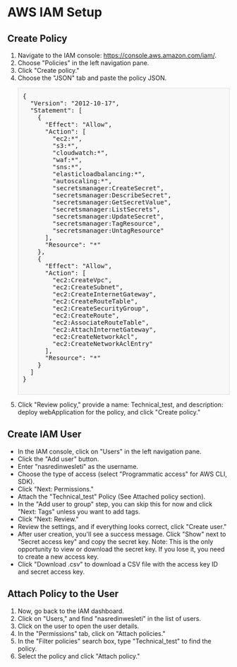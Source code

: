 <!DOCTYPE html>
<html lang="en">
<head>
    <meta charset="UTF-8">
    <meta name="viewport" content="width=device-width, initial-scale=1.0">

       
</head>
<body>

<h1>AWS IAM Setup</h1>

<h2>Create Policy</h2>
<ol>
    <li>Navigate to the IAM console: <a href="https://console.aws.amazon.com/iam/" target="_blank">https://console.aws.amazon.com/iam/</a>.</li>
    <li>Choose "Policies" in the left navigation pane.</li>
    <li>Click "Create policy."</li>
    <li>Choose the "JSON" tab and paste the policy JSON.</li>
    <pre style="
            background-color: #f8f8f8;
            padding: 10px;
            border: 1px solid #ddd;">
{
  "Version": "2012-10-17",
  "Statement": [
    {
      "Effect": "Allow",
      "Action": [
        "ec2:*",
        "s3:*",
        "cloudwatch:*",
        "waf:*",
        "sns:*",
        "elasticloadbalancing:*",
        "autoscaling:*",
        "secretsmanager:CreateSecret",
        "secretsmanager:DescribeSecret",
        "secretsmanager:GetSecretValue",
        "secretsmanager:ListSecrets",
        "secretsmanager:UpdateSecret",
        "secretsmanager:TagResource",
        "secretsmanager:UntagResource"
      ],
      "Resource": "*"
    },
    {
      "Effect": "Allow",
      "Action": [
        "ec2:CreateVpc",
        "ec2:CreateSubnet",
        "ec2:CreateInternetGateway",
        "ec2:CreateRouteTable",
        "ec2:CreateSecurityGroup",
        "ec2:CreateRoute",
        "ec2:AssociateRouteTable",
        "ec2:AttachInternetGateway",
        "ec2:CreateNetworkAcl",
        "ec2:CreateNetworkAclEntry"
      ],
      "Resource": "*"
    }
  ]
}
    </pre>
    <li>Click "Review policy," provide a name: Technical_test, and description: deploy webApplication for the policy, and click "Create policy."</li>
</ol>

<h2>Create IAM User</h2>
<ul>
    <li>In the IAM console, click on "Users" in the left navigation pane.</li>
    <li>Click the "Add user" button.</li>
    <li>Enter "nasredinwesleti" as the username.</li>
    <li>Choose the type of access (select "Programmatic access" for AWS CLI, SDK).</li>
    <li>Click "Next: Permissions."</li>
    <li>Attach the "Technical_test" Policy (See Attached policy section).</li>
    <li>In the "Add user to group" step, you can skip this for now and click "Next: Tags" unless you want to add tags.</li>
    <li>Click "Next: Review."</li>
    <li>Review the settings, and if everything looks correct, click "Create user."</li>
    <li>After user creation, you'll see a success message. Click "Show" next to "Secret access key" and copy the secret key. Note: This is the only opportunity to view or download the secret key. If you lose it, you need to create a new access key.</li>
    <li>Click "Download .csv" to download a CSV file with the access key ID and secret access key.</li>
</ul>

<h2>Attach Policy to the User</h2>
<ol>
    <li>Now, go back to the IAM dashboard.</li>
    <li>Click on "Users," and find "nasredinwesleti" in the list of users.</li>
    <li>Click on the user to open the user details.</li>
    <li>In the "Permissions" tab, click on "Attach policies."</li>
    <li>In the "Filter policies" search box, type "Technical_test" to find the policy.</li>
    <li>Select the policy and click "Attach policy."</li>
</ol>

</body>
</html>

